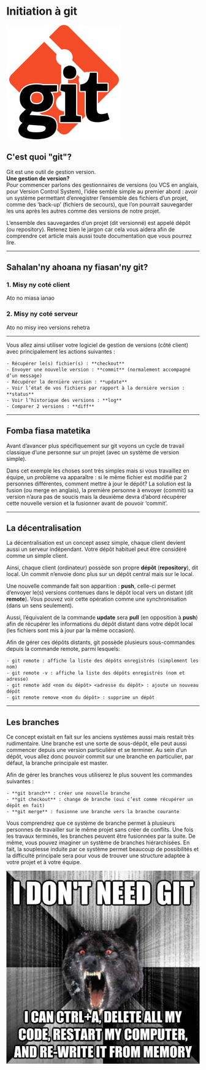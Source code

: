 # Initiation à git

![Git LOGO](git.jpg)

## C'est quoi "git"?

Git est une outil de gestion version.   
**Une gestion de version?**  
Pour commencer parlons des gestionnaires de versions (ou VCS en anglais, pour Version Control System), l’idée semble simple au premier abord : avoir un système permettant d’enregistrer l’ensemble des fichiers d’un projet, comme des ‘back-up’ (fichiers de secours), que l’on pourrait sauvegarder les uns après les autres comme des versions de notre projet.  

L’ensemble des sauvegardes d’un projet (dit versionné) est appelé dépôt (ou repository). Retenez bien le jargon car cela vous aidera afin de comprendre cet article mais aussi toute documentation que vous pourrez lire.

***

## Sahalan'ny ahoana ny fiasan'ny git?  
### 1. Misy ny coté client  
Ato no miasa ianao
### 2. Misy ny coté serveur
Ato no misy ireo versions rehetra  

***

Vous allez ainsi utiliser votre logiciel de gestion de versions (côté client) avec principalement les actions suivantes :

    - Récupérer le(s) fichier(s) : **checkout**  
    - Envoyer une nouvelle version : **commit** (normalement accompagné d’un message)
    - Récupérer la dernière version : **update**  
    - Voir l’état de vos fichiers par rapport à la dernière version : **status**  
    - Voir l’historique des versions : **log**  
    - Comparer 2 versions : **diff**    

***

## Fomba fiasa matetika  

Avant d’avancer plus spécifiquement sur git voyons un cycle de travail classique d’une personne sur un projet (avec un système de version simple).


Dans cet exemple les choses sont très simples mais si vous travaillez en équipe, un problème va apparaître : si le même fichier est modifié par 2 personnes différentes, comment mettre à jour le dépôt? La solution est la fusion (ou merge en anglais), la première personne à envoyer (commit) sa version n’aura pas de soucis mais la deuxième devra d’abord récupérer cette nouvelle version et la fusionner avant de pouvoir ‘commit’.

***

## La décentralisation

La décentralisation est un concept assez simple, chaque client devient aussi un serveur indépendant. Votre dépôt habituel peut être considéré comme un simple client.

Ainsi, chaque client (ordinateur) possède son propre **dépôt** (**repository**), dit local. Un commit n’envoie donc plus sur un dépôt central mais sur le local.

Une nouvelle commande fait son apparition : **push**, celle-ci permet d’envoyer le(s) versions contenues dans le dépôt local vers un distant (dit **remote**). Vous pouvez voir cette opération comme une synchronisation (dans un sens seulement).

Aussi, l’équivalent de la commande **update** sera **pull** (en opposition à **push**) afin de récupérer les informations du dépôt distant dans votre dépôt local (les fichiers sont mis à jour par la même occasion).

Afin de gérer ces dépôts distants, git possède plusieurs sous-commandes depuis la commande remote, parmi lesquels:

    - git remote : affiche la liste des dépôts enregistrés (simplement les nom)
    - git remote -v : affiche la liste des dépôts enregistrés (nom et adresse)
    - git remote add <nom du dépôt> <adresse du dépôt> : ajoute un nouveau dépôt
    - git remote remove <nom du dépôt> : supprime un dépôt

***

## Les branches

Ce concept existait en fait
sur les anciens systèmes
aussi mais restait très
rudimentaire. Une branche
est une sorte de sous-dépôt,
elle peut aussi commencer
depuis une version
particulière et se terminer.
Au sein d’un dépôt, vous
allez donc pouvoir commit
sur une branche en
particulier, par défaut, la
branche principale est
master.

Afin de gérer les branches
vous utiliserez le plus
souvent les commandes
suivantes :  

	- **git branch** : créer une nouvelle branche
	- **git checkout** : change de branche (oui c’est comme récupérer un dépôt en fait)
	- **git merge** : fusionne une branche vers la branche courante  

Vous comprendrez que ce
système de branche permet
à plusieurs personnes de
travailler sur le même projet
sans créer de conflits. Une
fois les travaux terminés, les
branches peuvent être
fusionnées par la suite. De
même, vous pouvez
imaginer un système de
branches hiérarchisées. En
fait, la souplesse induite par
ce système permet
beaucoup de possibilités et
la difficulté principale sera
pour vous de trouver une
structure adaptée à votre
projet et à votre équipe.

![gooo](doggit.jpg)

